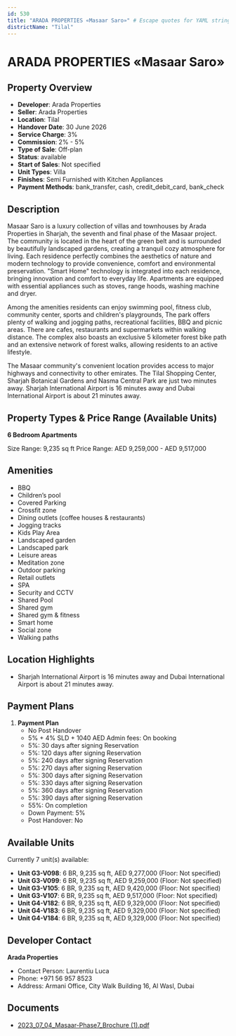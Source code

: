 ```yaml
---
id: 530
title: "ARADA PROPERTIES «Masaar Saro»" # Escape quotes for YAML string
districtName: "Tilal"
---
```


# ARADA PROPERTIES «Masaar Saro»

## Property Overview
- **Developer**: Arada Properties
- **Seller**: Arada Properties
- **Location**: Tilal
- **Handover Date**: 30 June 2026
- **Service Charge**: 3%
- **Commission**: 2% - 5%
- **Type of Sale**: Off-plan
- **Status**: available
- **Start of Sales**: Not specified
- **Unit Types**: Villa
- **Finishes**: Semi Furnished with Kitchen Appliances
- **Payment Methods**: bank_transfer, cash, credit_debit_card, bank_check

## Description
Masaar Saro is a luxury collection of villas and townhouses by Arada Properties in Sharjah, the seventh and final phase of the Masaar project. The community is located in the heart of the green belt and is surrounded by beautifully landscaped gardens, creating a tranquil cozy atmosphere for living. Each residence perfectly combines the aesthetics of nature and modern technology to provide convenience, comfort and environmental preservation. "Smart Home" technology is integrated into each residence, bringing innovation and comfort to everyday life. Apartments are equipped with essential appliances such as stoves, range hoods, washing machine and dryer.

Among the amenities residents can enjoy swimming pool, fitness club, community center, sports and children's playgrounds, The park offers plenty of walking and jogging paths, recreational facilities, BBQ and picnic areas. There are cafes, restaurants and supermarkets within walking distance. The complex also boasts an exclusive 5 kilometer forest bike path and an extensive network of forest walks, allowing residents to an active lifestyle.

The Masaar community's convenient location provides access to major highways and connectivity to other emirates. The Tilal Shopping Center, Sharjah Botanical Gardens and Nasma Central Park are just two minutes away. Sharjah International Airport is 16 minutes away and Dubai International Airport is about 21 minutes away.

## Property Types & Price Range (Available Units)
**6 Bedroom Apartments**

Size Range: 9,235 sq ft
Price Range: AED 9,259,000 - AED 9,517,000

## Amenities
- BBQ
- Children’s pool
- Covered Parking
- Crossfit zone
- Dining outlets  (coffee houses & restaurants)
- Jogging tracks
- Kids Play Area
- Landscaped garden
- Landscaped park
- Leisure areas
- Meditation zone
- Outdoor parking
- Retail outlets
- SPA
- Security and CCTV
- Shared Pool
- Shared gym
- Shared gym & fitness
- Smart home
- Social zone
- Walking paths

## Location Highlights
- Sharjah International Airport is 16 minutes away and Dubai International Airport is about 21 minutes away.

## Payment Plans
1. **Payment Plan**
   - No Post Handover
   - 5% + 4% SLD + 1040 AED Admin fees: On booking
   - 5%: 30 days after signing Reservation
   - 5%: 120 days after signing Reservation
   - 5%: 240 days after signing Reservation
   - 5%: 270 days after signing Reservation
   - 5%: 300 days after signing Reservation
   - 5%: 330 days after signing Reservation
   - 5%: 360 days after signing Reservation
   - 5%: 390 days after signing Reservation
   - 55%: On completion
   - Down Payment: 5%
   - Post Handover: No

## Available Units
Currently 7 unit(s) available:
- **Unit G3-V098**: 6 BR, 9,235 sq ft, AED 9,277,000 (Floor: Not specified)
- **Unit G3-V099**: 6 BR, 9,235 sq ft, AED 9,259,000 (Floor: Not specified)
- **Unit G3-V105**: 6 BR, 9,235 sq ft, AED 9,420,000 (Floor: Not specified)
- **Unit G3-V107**: 6 BR, 9,235 sq ft, AED 9,517,000 (Floor: Not specified)
- **Unit G4-V182**: 6 BR, 9,235 sq ft, AED 9,329,000 (Floor: Not specified)
- **Unit G4-V183**: 6 BR, 9,235 sq ft, AED 9,329,000 (Floor: Not specified)
- **Unit G4-V184**: 6 BR, 9,235 sq ft, AED 9,329,000 (Floor: Not specified)

## Developer Contact
**Arada Properties**
- Contact Person: Laurentiu Luca
- Phone: +971 56 957 8523
- Address: Armani Office, City Walk Building 16, Al Wasl, Dubai

## Documents
- [2023_07_04_Masaar-Phase7_Brochure (1).pdf](https://cdn.geniemap.net/2023/07/21/X5sU8OLY1eoasUrZeFkZ2WKugwjPVYqQTRon2JWX.pdf)
